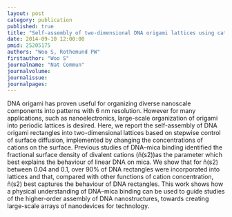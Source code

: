```yaml
---
layout: post
category: publication
published: true
title: "Self-assembly of two-dimensional DNA origami lattices using cation-controlled surface diffusion."
date: 2014-09-10 12:00:00
pmid: 25205175
authors: "Woo S, Rothemund PW"
firstauthor: "Woo S"
journalname: "Nat Commun"
journalvolume: 
journalissue: 
journalpages: 
---
```


DNA origami has proven useful for organizing diverse nanoscale components into patterns with 6 nm resolution. However for many applications, such as nanoelectronics, large-scale organization of origami into periodic lattices is desired. Here, we report the self-assembly of DNA origami rectangles into two-dimensional lattices based on stepwise control of surface diffusion, implemented by changing the concentrations of cations on the surface. Previous studies of DNA–mica binding identified the fractional surface density of divalent cations (ñ(s2))as the parameter which best explains the behaviour of linear DNA on mica. We show that for ñ(s2) between 0.04 and 0.1, over 90% of DNA rectangles were incorporated into lattices and that, compared with other functions of cation concentration, ñ(s2) best captures the behaviour of DNA rectangles. This work shows how a physical understanding of DNA–mica binding can be used to guide studies of the higher-order assembly of DNA nanostructures, towards creating large-scale arrays of nanodevices for technology.

